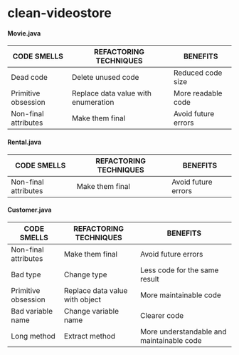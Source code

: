 
# clean-videostore

#### Movie.java
|CODE SMELLS|REFACTORING TECHNIQUES|BENEFITS|  
|--|--|--|  
|Dead code|Delete unused code|Reduced code size|  
|Primitive obsession|Replace data value with enumeration|More readable code|  
|Non-final attributes|Make them final|Avoid future errors|

#### Rental.java
|CODE SMELLS|REFACTORING TECHNIQUES|BENEFITS|  
|--|--|--|  
|Non-final attributes|Make them final|Avoid future errors|

#### Customer.java
|CODE SMELLS|REFACTORING TECHNIQUES|BENEFITS|  
|--|--|--|  
|Non-final attributes|Make them final|Avoid future errors|
|Bad type|Change type|Less code for the same result|
|Primitive obsession|Replace data value with object|More maintainable code|
|Bad variable name|Change variable name|Clearer code|
|Long method|Extract method|More understandable and maintainable code|

